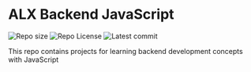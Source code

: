 # ALX Backend JavaScript

![Repo size](https://img.shields.io/github/repo-size/B3zaleel/alx-backend-javascript)
![Repo License](https://img.shields.io/github/license/tshegofatsoseane/alx-backend-javascript.svg)
![Latest commit](https://img.shields.io/github/last-commit/tshegofatsoseane/alx-backend-javascript/main?style=round-square)

This repo contains projects for learning backend development concepts with JavaScript
